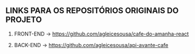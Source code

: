 LINKS PARA OS REPOSITÓRIOS ORIGINAIS DO PROJETO
---
1. FRONT-END -> https://github.com/agleicesousa/cafe-do-amanha-react

2. BACK-END -> https://github.com/agleicesousa/api-avante-cafe
